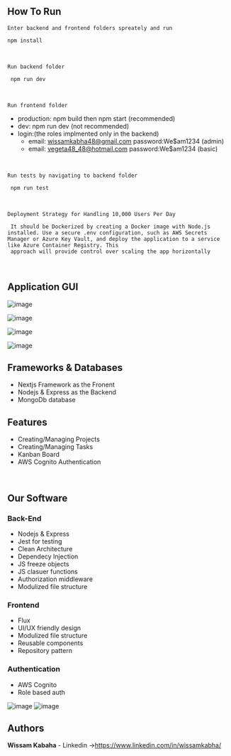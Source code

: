 ## How To Run

`Enter backend and frontend folders spreately and run`

    npm install

<br/>



`Run backend folder `

     npm run dev

</br>


`Run frontend folder `
   - production: npm build then npm start (recommended)
   - dev: npm run dev (not recommended)
   - login:(the roles implmented only in the backend)
      -  email: wissamkabha48@gmail.com password:We$am1234  (admin)
      -  email: vegeta48_48@hotmail.com password:We$am1234  (basic)
         
</br>

`Run tests by navigating to backend folder `

     npm run test
     
</br>

`Deployment Strategy for Handling 10,000 Users Per Day `

     It should be Dockerized by creating a Docker image with Node.js installed. Use a secure .env configuration, such as AWS Secrets Manager or Azure Key Vault, and deploy the application to a service like Azure Container Registry. This 
     approach will provide control over scaling the app horizontally
     
</br>

## Application GUI


![image](https://github.com/user-attachments/assets/355b1820-e69e-4485-92c9-52ac7238c147)


![image](https://github.com/user-attachments/assets/740ee6f0-b273-4f8e-873d-7ebc584bd5ef)

![image](https://github.com/user-attachments/assets/2269f4b5-cf83-4e07-af6b-54a59753fbf7)

![image](https://github.com/user-attachments/assets/1c8dca68-22b2-4265-8948-38c38b057593)


## Frameworks & Databases

- Nextjs Framework as the Fronent
- Nodejs & Express as the Backend
- MongoDb database

## Features

- Creating/Managing Projects
- Creating/Managing Tasks 
- Kanban Board
- AWS Cognito Authentication 


</br>

## Our Software 

### Back-End

- Nodejs & Express
- Jest for testing
- Clean Architecture
- Dependecy Injection
- JS freeze objects
- JS clasuer functions
- Authorization middleware
- Modulized file structure

### Frontend

- Flux
- UI/UX friendly design
- Modulized file structure
- Reusable components
- Repository pattern

### Authentication
 - AWS Cognito
 - Role based auth

![image](https://github.com/user-attachments/assets/74d669b2-03f5-485a-853b-087cf9a53edb)
![image](https://github.com/user-attachments/assets/a8ebcb51-3dcb-404d-abdc-d18f56f6e312)


## Authors

**Wissam Kabaha** - Linkedin ->https://www.linkedin.com/in/wissamkabha/
